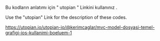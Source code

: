 Bu kodların anlatımı için " utopian " Linkini kullanınız .

Use the "utopian" Link for the description of these codes.

https://utopian.io/utopian-io/@kerimcaglar/mvc-model-dosyasi-temel-grafigi-ios-kullanimi-boeluem-1
